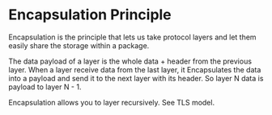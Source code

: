 # Encapsulation Principle

Encapsulation is the principle that lets us take protocol layers and let them easily share the storage within a package.

The data payload of a layer is the whole data + header from the previous layer. When a layer receive data from the last layer, it Encapsulates the data into a payload and send it to the next layer with its header. So layer N data is payload to layer N - 1.

Encapsulation allows you to layer recursively. See TLS model.

